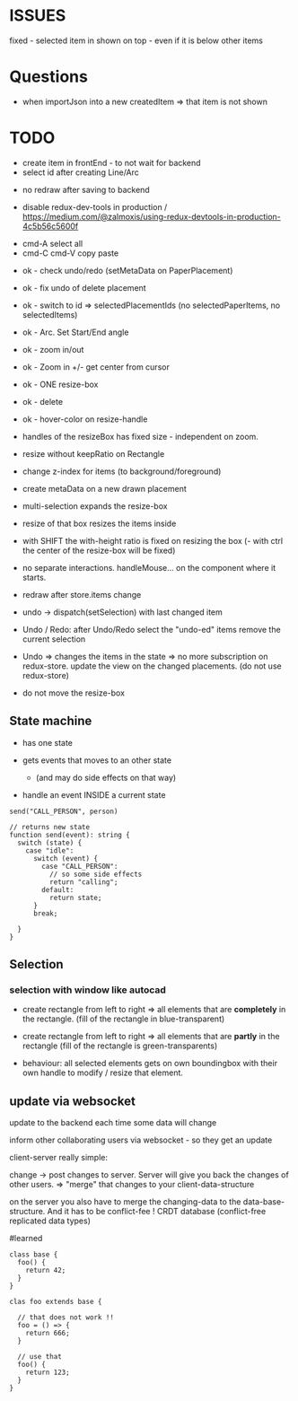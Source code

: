 # ISSUES

fixed - selected item in shown on top - even if it is below other items

# Questions

- when importJson into a new createdItem => that item is not shown

# TODO

- create item in frontEnd - to not wait for backend
- select id after creating Line/Arc

* no redraw after saving to backend

- disable redux-dev-tools in production / https://medium.com/@zalmoxis/using-redux-devtools-in-production-4c5b56c5600f

* cmd-A select all
* cmd-C cmd-V copy paste

- ok - check undo/redo (setMetaData on PaperPlacement)
- ok - fix undo of delete placement
- ok - switch to id => selectedPlacementIds (no selectedPaperItems, no selectedItems)
- ok - Arc. Set Start/End angle
- ok - zoom in/out
- ok - Zoom in +/- get center from cursor
- ok - ONE resize-box
- ok - delete
- ok - hover-color on resize-handle

- handles of the resizeBox has fixed size - independent on zoom.
- resize without keepRatio on Rectangle
- change z-index for items (to background/foreground)
- create metaData on a new drawn placement

* multi-selection expands the resize-box
* resize of that box resizes the items inside
* with SHIFT the with-height ratio is fixed on resizing the box
  (- with ctrl the center of the resize-box will be fixed)

* no separate interactions.
  handleMouse... on the component where it starts.
* redraw after store.items change
* undo -> dispatch(setSelection) with last changed item

- Undo / Redo: after Undo/Redo select the "undo-ed" items
  remove the current selection

- Undo => changes the items in the state => no more subscription on redux-store.
  update the view on the changed placements. (do not use redux-store)

- do not move the resize-box

## State machine

- has one state
- gets events that moves to an other state

  - (and may do side effects on that way)

- handle an event INSIDE a current state

```
send("CALL_PERSON", person)

// returns new state
function send(event): string {
  switch (state) {
    case "idle":
      switch (event) {
        case "CALL_PERSON":
          // so some side effects
          return "calling";
        default:
          return state;
      }
      break;

  }
}
```

## Selection

### selection with window like autocad

- create rectangle from left to right => all elements that are **completely** in the rectangle. (fill of the rectangle in blue-transparent)

- create rectangle from left to right => all elements that are **partly** in the rectangle (fill of the rectangle is green-transparents)

- behaviour: all selected elements gets on own boundingbox with their own handle to modify / resize that element.

## update via websocket

update to the backend each time some data will change

inform other collaborating users via websocket - so they get an update

client-server really simple:

change -> post changes to server. Server will give you back the changes of other users.
=> "merge" that changes to your client-data-structure

on the server you also have to merge the changing-data to the data-base-structure.
And it has to be conflict-fee ! CRDT database (conflict-free replicated data types)

#learned

```
class base {
  foo() {
    return 42;
  }
}

clas foo extends base {

  // that does not work !!
  foo = () => {
    return 666;
  }

  // use that
  foo() {
    return 123;
  }
}
```
